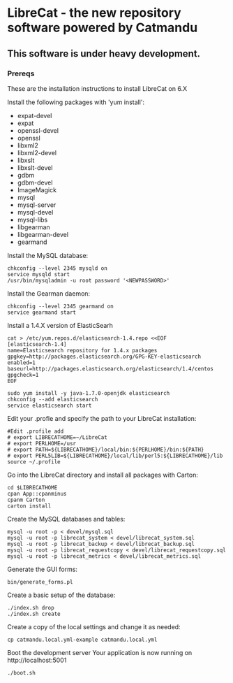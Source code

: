# LibreCat - the new repository software powered by Catmandu

## This software is under heavy development.

### Prereqs

These are the installation instructions to install LibreCat on 6.X

Install the following packages with 'yum install':

- expat-devel 
- expat 
- openssl-devel 
- openssl 
- libxml2 
- libxml2-devel 
- libxslt 
- libxslt-devel 
- gdbm 
- gdbm-devel 
- ImageMagick 
- mysql 
- mysql-server 
- mysql-devel 
- mysql-libs
- libgearman
- libgearman-devel
- gearmand

Install the MySQL database:

```
chkconfig --level 2345 mysqld on
service mysqld start
/usr/bin/mysqladmin -u root password '<NEWPASSWORD>'
``` 

Install the Gearman daemon:

```
chkconfig --level 2345 gearmand on
service gearmand start
```

Install a 1.4.X version of ElasticSearh

```
cat > /etc/yum.repos.d/elasticsearch-1.4.repo <<EOF
[elasticsearch-1.4]
name=Elasticsearch repository for 1.4.x packages
gpgkey=http://packages.elasticsearch.org/GPG-KEY-elasticsearch
enabled=1
baseurl=http://packages.elasticsearch.org/elasticsearch/1.4/centos
gpgcheck=1
EOF

sudo yum install -y java-1.7.0-openjdk elasticsearch
chkconfig --add elasticsearch
service elasticsearch start
```

Edit your .profle and specify the path to your LibreCat installation:

```
#Edit .profile add 
# export LIBRECATHOME=~/LibreCat
# export PERLHOME=/usr
# export PATH=${LIBRECATHOME}/local/bin:${PERLHOME}/bin:${PATH}
# export PERL5LIB=${LIBRECATHOME}/local/lib/perl5:${LIBRECATHOME}/lib
source ~/.profile
```

Go into the LibreCat directory and install all packages with Carton:

```
cd $LIBRECATHOME
cpan App::cpanminus
cpanm Carton
carton install
```

Create the MySQL databases and tables:

```
mysql -u root -p < devel/mysql.sql
mysql -u root -p librecat_system < devel/librecat_system.sql
mysql -u root -p librecat_backup < devel/librecat_backup.sql
mysql -u root -p librecat_requestcopy < devel/librecat_requestcopy.sql
mysql -u root -p librecat_metrics < devel/librecat_metrics.sql
```

Generate the GUI forms:

```
bin/generate_forms.pl
```

Create a basic setup of the database:

```
./index.sh drop
./index.sh create
```

Create a copy of the local settings and change it as needed:

```
cp catmandu.local.yml-example catmandu.local.yml
```

Boot the development server
Your application is now running on http://localhost:5001
```
./boot.sh
```
